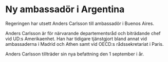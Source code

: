 # Ny ambassadör i Argentina

Regeringen har utsett Anders Carlsson till ambassadör i Buenos Aires.

Anders Carlsson är för närvarande departementsråd och biträdande chef vid UD:s Amerikaenhet. Han har tidigare tjänstgjort bland annat vid ambassaderna i Madrid och Athen samt vid OECD:s rådssekretariat i Paris.

Anders Carlsson tillträder sin nya befattning den 1 september i år.
